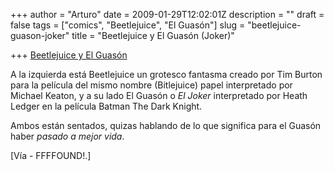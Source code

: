 +++
author = "Arturo"
date = 2009-01-29T12:02:01Z
description = ""
draft = false
tags = ["comics", "Beetlejuice", "El Guasón"]
slug = "beetlejuice-guason-joker"
title = "Beetlejuice y El Guasón (Joker)"

+++
[Beetlejuice y El Guasón](/images/import/104-1229995071.jpg)

A la izquierda está Beetlejuice un grotesco fantasma creado por Tim Burton para la película del mismo nombre (Bitlejuice) papel interpretado por Michael Keaton, y a su lado El Guasón o *El Joker* interpretado por Heath Ledger en la película Batman The Dark Knight.

Ambos están sentados, quizas hablando de lo que significa para el Guasón haber *pasado a mejor vida*.

[Vía - FFFFOUND!.]
